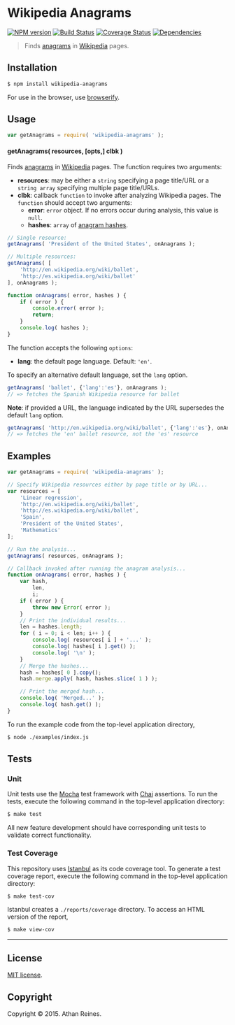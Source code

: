 Wikipedia Anagrams
===
[![NPM version][npm-image]][npm-url] [![Build Status][travis-image]][travis-url] [![Coverage Status][coveralls-image]][coveralls-url] [![Dependencies][dependencies-image]][dependencies-url]

> Finds [anagrams](http://en.wikipedia.org/wiki/Anagram) in [Wikipedia](http://www.wikipedia.org/) pages.


## Installation

``` bash
$ npm install wikipedia-anagrams
```

For use in the browser, use [browserify](https://github.com/substack/node-browserify).


## Usage

``` javascript
var getAnagrams = require( 'wikipedia-anagrams' );
```

#### getAnagrams( resources, [opts,] clbk )

Finds [anagrams](http://en.wikipedia.org/wiki/Anagram) in [Wikipedia](http://www.wikipedia.org/) pages. The function requires two arguments:

*	__resources__: may be either a `string` specifying a page title/URL or a `string array` specifying multiple page title/URLs.
* 	__clbk__: callback `function` to invoke after analyzing Wikipedia pages. The `function` should accept two arguments:
	-	__error__: `error` object. If no errors occur during analysis, this value is `null`.
	-	__hashes__: `array` of [anagram hashes](https://github.com/compute-io/anagram-hash).

``` javascript
// Single resource:
getAnagrams( 'President of the United States', onAnagrams );

// Multiple resources:
getAnagrams( [
	'http://en.wikipedia.org/wiki/ballet',
	'http://es.wikipedia.org/wiki/ballet'
], onAnagrams );

function onAnagrams( error, hashes ) {
	if ( error ) {
		console.error( error );
		return;
	}
	console.log( hashes );
}
```

The function accepts the following `options`:

*	__lang__: the default page language. Default: `'en'`.

To specify an alternative default language, set the `lang` option.

``` javascript
getAnagrams( 'ballet', {'lang':'es'}, onAnagrams );
// => fetches the Spanish Wikipedia resource for ballet
```

__Note__: if provided a URL, the language indicated by the URL supersedes the default `lang` option.

``` javascript
getAnagrams( 'http://en.wikipedia.org/wiki/ballet', {'lang':'es'}, onAnagrams );
// => fetches the 'en' ballet resource, not the 'es' resource
```



## Examples

``` javascript
var getAnagrams = require( 'wikipedia-anagrams' );

// Specify Wikipedia resources either by page title or by URL...
var resources = [
	'Linear regression',
	'http://en.wikipedia.org/wiki/ballet',
	'http://es.wikipedia.org/wiki/ballet',
	'Spain',
	'President of the United States',
	'Mathematics'
];

// Run the analysis...
getAnagrams( resources, onAnagrams );

// Callback invoked after running the anagram analysis...
function onAnagrams( error, hashes ) {
	var hash,
		len,
		i;
	if ( error ) {
		throw new Error( error );
	}
	// Print the individual results...
	len = hashes.length;
	for ( i = 0; i < len; i++ ) {
		console.log( resources[ i ] + '...' );
		console.log( hashes[ i ].get() );
		console.log( '\n' );
	}
	// Merge the hashes...
	hash = hashes[ 0 ].copy();
	hash.merge.apply( hash, hashes.slice( 1 ) );

	// Print the merged hash...
	console.log( 'Merged...' );
	console.log( hash.get() );
}
```

To run the example code from the top-level application directory,

``` bash
$ node ./examples/index.js
```


## Tests

### Unit

Unit tests use the [Mocha](http://mochajs.org/) test framework with [Chai](http://chaijs.com) assertions. To run the tests, execute the following command in the top-level application directory:

``` bash
$ make test
```

All new feature development should have corresponding unit tests to validate correct functionality.


### Test Coverage

This repository uses [Istanbul](https://github.com/gotwarlost/istanbul) as its code coverage tool. To generate a test coverage report, execute the following command in the top-level application directory:

``` bash
$ make test-cov
```

Istanbul creates a `./reports/coverage` directory. To access an HTML version of the report,

``` bash
$ make view-cov
```


---
## License

[MIT license](http://opensource.org/licenses/MIT). 


## Copyright

Copyright &copy; 2015. Athan Reines.


[npm-image]: http://img.shields.io/npm/v/wikipedia-anagrams.svg
[npm-url]: https://npmjs.org/package/wikipedia-anagrams

[travis-image]: http://img.shields.io/travis/kgryte/wikipedia-anagrams/master.svg
[travis-url]: https://travis-ci.org/kgryte/wikipedia-anagrams

[coveralls-image]: https://img.shields.io/coveralls/kgryte/wikipedia-anagrams/master.svg
[coveralls-url]: https://coveralls.io/r/kgryte/wikipedia-anagrams?branch=master

[dependencies-image]: http://img.shields.io/david/kgryte/wikipedia-anagrams.svg
[dependencies-url]: https://david-dm.org/kgryte/wikipedia-anagrams

[dev-dependencies-image]: http://img.shields.io/david/dev/kgryte/wikipedia-anagrams.svg
[dev-dependencies-url]: https://david-dm.org/dev/kgryte/wikipedia-anagrams

[github-issues-image]: http://img.shields.io/github/issues/kgryte/wikipedia-anagrams.svg
[github-issues-url]: https://github.com/kgryte/wikipedia-anagrams/issues
